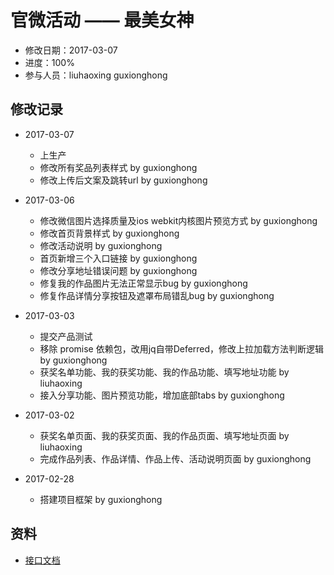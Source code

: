 # 官微活动 —— 最美女神
- 修改日期：2017-03-07
- 进度：100%  
- 参与人员：liuhaoxing guxionghong

## 修改记录
- 2017-03-07
  * 上生产
  * 修改所有奖品列表样式 by guxionghong
  * 修改上传后文案及跳转url by guxionghong

- 2017-03-06
  * 修改微信图片选择质量及ios webkit内核图片预览方式 by guxionghong
  * 修改首页背景样式 by guxionghong
  * 修改活动说明 by guxionghong
  * 首页新增三个入口链接 by guxionghong
  * 修改分享地址错误问题 by guxionghong
  * 修复我的作品图片无法正常显示bug by guxionghong
  * 修复作品详情分享按钮及遮罩布局错乱bug by guxionghong

- 2017-03-03
  * 提交产品测试
  * 移除 promise 依赖包，改用jq自带Deferred，修改上拉加载方法判断逻辑 by guxionghong
  * 获奖名单功能、我的获奖功能、我的作品功能、填写地址功能 by liuhaoxing
  * 接入分享功能、图片预览功能，增加底部tabs by guxionghong

- 2017-03-02
  * 获奖名单页面、我的获奖页面、我的作品页面、填写地址页面 by liuhaoxing
  * 完成作品列表、作品详情、作品上传、活动说明页面 by guxionghong

- 2017-02-28
  * 搭建项目框架 by guxionghong

## 资料
- [接口文档](http://www.doyoteam.com:8082/showdoc-master/index.php?s=/4&page_id=290)
